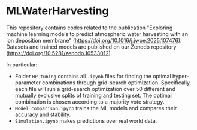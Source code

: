 # MLWaterHarvesting
This repository contains codes related to the publication "Exploring machine learning models to predict atmospheric water harvesting with an ion deposition membrane" (https://doi.org/10.1016/j.jwpe.2025.107476).
Datasets and trained models are published on our Zenodo repository (https://doi.org/10.5281/zenodo.10533012).

In particular:

- Folder `HP tuning` contains all `.ipynb` files for finding the optimal hyper-parameter combinations through grid-search optimization. Specifically, each file will run a grid-search optimization over 50 different and mutually exclusive splits of training and testing set. The optimal combination is chosen according to a majority vote strategy.
- `Model_comparison.ipynb` trains the ML models and compares their accuracy and stability.
- `Simulation.ipynb` makes predictions over real world data.
